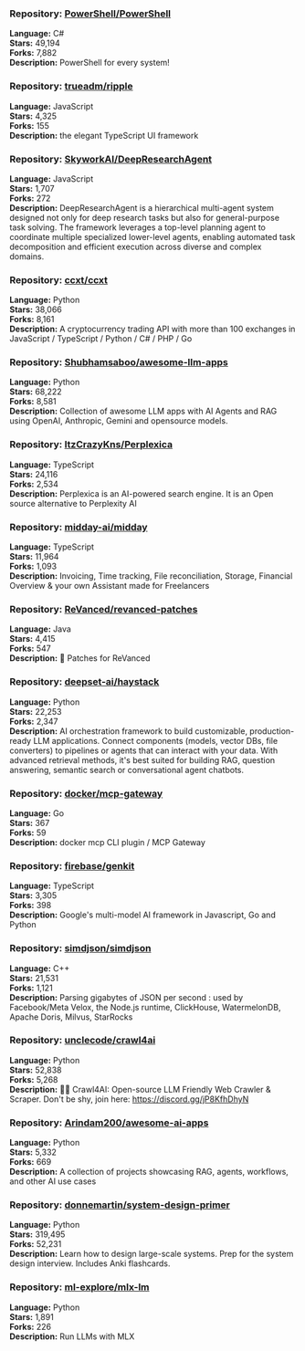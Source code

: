 ### **Repository:** [PowerShell/PowerShell](https://github.com/PowerShell/PowerShell)

**Language:** C#  
**Stars:** 49,194  
**Forks:** 7,882  
**Description:** PowerShell for every system!

### **Repository:** [trueadm/ripple](https://github.com/trueadm/ripple)

**Language:** JavaScript  
**Stars:** 4,325  
**Forks:** 155  
**Description:** the elegant TypeScript UI framework

### **Repository:** [SkyworkAI/DeepResearchAgent](https://github.com/SkyworkAI/DeepResearchAgent)

**Language:** JavaScript  
**Stars:** 1,707  
**Forks:** 272  
**Description:** DeepResearchAgent is a hierarchical multi-agent system designed not only for deep research tasks but also for general-purpose task solving. The framework leverages a top-level planning agent to coordinate multiple specialized lower-level agents, enabling automated task decomposition and efficient execution across diverse and complex domains.

### **Repository:** [ccxt/ccxt](https://github.com/ccxt/ccxt)

**Language:** Python  
**Stars:** 38,066  
**Forks:** 8,161  
**Description:** A cryptocurrency trading API with more than 100 exchanges in JavaScript / TypeScript / Python / C# / PHP / Go

### **Repository:** [Shubhamsaboo/awesome-llm-apps](https://github.com/Shubhamsaboo/awesome-llm-apps)

**Language:** Python  
**Stars:** 68,222  
**Forks:** 8,581  
**Description:** Collection of awesome LLM apps with AI Agents and RAG using OpenAI, Anthropic, Gemini and opensource models.

### **Repository:** [ItzCrazyKns/Perplexica](https://github.com/ItzCrazyKns/Perplexica)

**Language:** TypeScript  
**Stars:** 24,116  
**Forks:** 2,534  
**Description:** Perplexica is an AI-powered search engine. It is an Open source alternative to Perplexity AI

### **Repository:** [midday-ai/midday](https://github.com/midday-ai/midday)

**Language:** TypeScript  
**Stars:** 11,964  
**Forks:** 1,093  
**Description:** Invoicing, Time tracking, File reconciliation, Storage, Financial Overview & your own Assistant made for Freelancers

### **Repository:** [ReVanced/revanced-patches](https://github.com/ReVanced/revanced-patches)

**Language:** Java  
**Stars:** 4,415  
**Forks:** 547  
**Description:** 🧩 Patches for ReVanced

### **Repository:** [deepset-ai/haystack](https://github.com/deepset-ai/haystack)

**Language:** Python  
**Stars:** 22,253  
**Forks:** 2,347  
**Description:** AI orchestration framework to build customizable, production-ready LLM applications. Connect components (models, vector DBs, file converters) to pipelines or agents that can interact with your data. With advanced retrieval methods, it's best suited for building RAG, question answering, semantic search or conversational agent chatbots.

### **Repository:** [docker/mcp-gateway](https://github.com/docker/mcp-gateway)

**Language:** Go  
**Stars:** 367  
**Forks:** 59  
**Description:** docker mcp CLI plugin / MCP Gateway

### **Repository:** [firebase/genkit](https://github.com/firebase/genkit)

**Language:** TypeScript  
**Stars:** 3,305  
**Forks:** 398  
**Description:** Google's multi-model AI framework in Javascript, Go and Python

### **Repository:** [simdjson/simdjson](https://github.com/simdjson/simdjson)

**Language:** C++  
**Stars:** 21,531  
**Forks:** 1,121  
**Description:** Parsing gigabytes of JSON per second : used by Facebook/Meta Velox, the Node.js runtime, ClickHouse, WatermelonDB, Apache Doris, Milvus, StarRocks

### **Repository:** [unclecode/crawl4ai](https://github.com/unclecode/crawl4ai)

**Language:** Python  
**Stars:** 52,838  
**Forks:** 5,268  
**Description:** 🚀🤖 Crawl4AI: Open-source LLM Friendly Web Crawler & Scraper. Don't be shy, join here: https://discord.gg/jP8KfhDhyN

### **Repository:** [Arindam200/awesome-ai-apps](https://github.com/Arindam200/awesome-ai-apps)

**Language:** Python  
**Stars:** 5,332  
**Forks:** 669  
**Description:** A collection of projects showcasing RAG, agents, workflows, and other AI use cases

### **Repository:** [donnemartin/system-design-primer](https://github.com/donnemartin/system-design-primer)

**Language:** Python  
**Stars:** 319,495  
**Forks:** 52,231  
**Description:** Learn how to design large-scale systems. Prep for the system design interview. Includes Anki flashcards.

### **Repository:** [ml-explore/mlx-lm](https://github.com/ml-explore/mlx-lm)

**Language:** Python  
**Stars:** 1,891  
**Forks:** 226  
**Description:** Run LLMs with MLX

